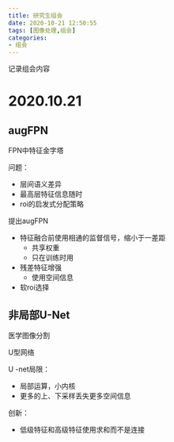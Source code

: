 ```yaml
---
title: 研究生组会
date: 2020-10-21 12:50:55
tags: [图像处理,组会]
categories:
- 组会
---
```


记录组会内容

<!--more-->

# 2020.10.21

## augFPN

FPN中特征金字塔

问题：

- 层间语义差异
- 最高层特征信息随时
- roi的启发式分配策略

提出augFPN

- 特征融合前使用相通的监督信号，缩小于一差距
    - 共享权重
    - 只在训练时用
- 残差特征增强
    - 使用空间信息
- 软roi选择

## 非局部U-Net

医学图像分割

U型网络

U -net局限：

- 局部运算，小内核
- 更多的上、下采样丢失更多空间信息

创新：

- 低级特征和高级特征使用求和而不是连接